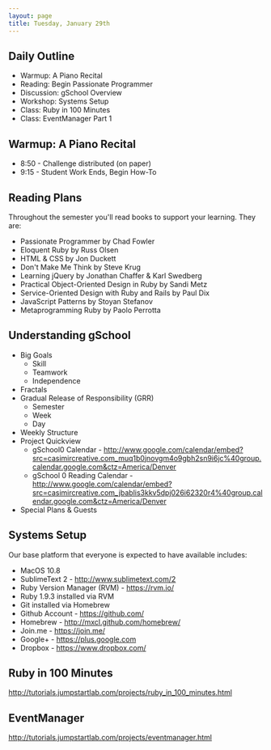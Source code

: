 ```yaml
---
layout: page
title: Tuesday, January 29th
---
```


## Daily Outline

* Warmup: A Piano Recital
* Reading: Begin Passionate Programmer
* Discussion: gSchool Overview
* Workshop: Systems Setup
* Class: Ruby in 100 Minutes
* Class: EventManager Part 1

## Warmup: A Piano Recital

* 8:50 - Challenge distributed (on paper)
* 9:15 - Student Work Ends, Begin How-To

## Reading Plans

Throughout the semester you'll read books to support your learning. They are:

* Passionate Programmer by Chad Fowler
* Eloquent Ruby by Russ Olsen
* HTML & CSS by Jon Duckett
* Don't Make Me Think by Steve Krug
* Learning jQuery by Jonathan Chaffer & Karl Swedberg
* Practical Object-Oriented Design in Ruby by Sandi Metz
* Service-Oriented Design with Ruby and Rails by Paul Dix
* JavaScript Patterns by Stoyan Stefanov
* Metaprogramming Ruby by Paolo Perrotta

## Understanding gSchool

* Big Goals
  * Skill
  * Teamwork
  * Independence
* Fractals
* Gradual Release of Responsibility (GRR)
  * Semester
  * Week
  * Day
* Weekly Structure
* Project Quickview
  * gSchool0 Calendar - http://www.google.com/calendar/embed?src=casimircreative.com_muq1b0jnovgm4o9gbh2sn9i6jc%40group.calendar.google.com&ctz=America/Denver
  * gSchool 0 Reading Calendar - http://www.google.com/calendar/embed?src=casimircreative.com_jbablis3kkv5dpj026i62320r4%40group.calendar.google.com&ctz=America/Denver
* Special Plans & Guests

## Systems Setup

Our base platform that everyone is expected to have available includes:

* MacOS 10.8
* SublimeText 2 - http://www.sublimetext.com/2
* Ruby Version Manager (RVM) - https://rvm.io/
* Ruby 1.9.3 installed via RVM
* Git installed via Homebrew
* Github Account - https://github.com/
* Homebrew - http://mxcl.github.com/homebrew/
* Join.me - https://join.me/
* Google+ - https://plus.google.com
* Dropbox - https://www.dropbox.com/

## Ruby in 100 Minutes

http://tutorials.jumpstartlab.com/projects/ruby_in_100_minutes.html

## EventManager

http://tutorials.jumpstartlab.com/projects/eventmanager.html